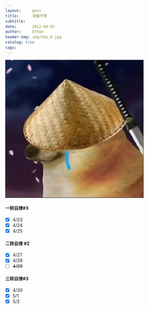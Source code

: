 ```yaml
---
layout:     post
title:      坚毅不导
subtitle:   
date:       2022-04-01
author:     Ethan
header-img: img/sky_0.jpg
catalog: true
tags:
---
```


![cheems](https://raw.githubusercontent.com/xiaominglalala/pic/main/img/cheems.PNG)

#### 一转自律#3

- [x] 4/23
- [x] 4/24
- [x] 4/25

#### 二转自律 #2

- [x] 4/27
- [x] 4/28
- [ ] ~~4/29~~

#### 三转自律#3

- [x] 4/30
- [x] 5/1
- [x] 5/2